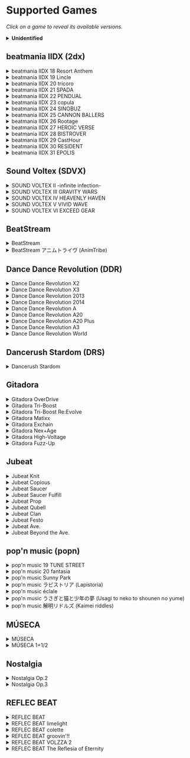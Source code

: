 # Supported Games

*Click on a game to reveal its available versions.*

<details><summary><b>Unidentified</b></summary>

Patches for which we don't know the corresponding game version.

| Game Series | Identifier |
|-------------|------------|
| JuBeat | [L44-65fced28_b61e](patches/L44-65fced28_b61e.json) |
</details>

## beatmania IIDX (2dx)

<details><summary>beatmania IIDX 18 Resort Anthem</summary>

| Codename | Filename | Version | Identifier |
|----------|----------|---------|------------|
| LDZ | bm2dx.dll | 2011-07-12 | [JDZ-4e110e2b_ba839](patches/JDZ-4e110e2b_ba839.json) |
</details>

<details><summary>beatmania IIDX 19 Lincle</summary>

| Codename | Filename | Version | Identifier |
|----------|----------|---------|------------|
| KDZ | bm2dx.dll | 2012-09-03 | [KDZ-503f32fb_b6262](patches/KDZ-503f32fb_b6262.json) |
</details>

<details><summary>beatmania IIDX 20 tricoro</summary>

| Codename | Filename | Version | Identifier |
|----------|----------|---------|------------|
| LDJ | bm2dx.dll | 2012-09-19 | [LDJ-5052a3ea_c4112](patches/LDJ-5052a3ea_c4112.json) |
| LDJ | bm2dx.dll | 2013-09-09 | [LDJ-521ffeca_d8d73](patches/LDJ-521ffeca_d8d73.json) |
</details>

<details><summary>beatmania IIDX 21 SPADA</summary>

| Codename | Filename | Version | Identifier |
|----------|----------|---------|------------|
| LDJ | bm2dx.dll | 2013-10-02 | [LDJ-525394a7_d19f3](patches/LDJ-525394a7_d19f3.json) |
| LDJ | bm2dx.dll | 2014-07-16 | [LDJ-53bd1ab4_e7173](patches/LDJ-53bd1ab4_e7173.json) |
</details>

<details><summary>beatmania IIDX 22 PENDUAL</summary>

| Codename | Filename | Version | Identifier |
|----------|----------|---------|------------|
| LDJ | bm2dx.dll | 2014-09-17 | [LDJ-53ec605b_ccf53](patches/LDJ-53ec605b_ccf53.json) |
| LDJ | bm2dx.dll | 2015-08-05 | [LDJ-55b9eab9_f2d73](patches/LDJ-55b9eab9_f2d73.json) |
</details>

<details><summary>beatmania IIDX 23 copula</summary>

| Codename | Filename | Version | Identifier |
|----------|----------|---------|------------|
| LDJ | bm2dx.dll | 2016-08-31 | [LDJ-57ba48d8_e5d81](patches/LDJ-57ba48d8_e5d81.json) |
</details>

<details><summary>beatmania IIDX 24 SINOBUZ</summary>

| Codename | Filename | Version | Identifier |
|----------|----------|---------|------------|
| LDJ | bm2dx.dll | 2017-08-28 | [LDJ-599b7176_f4fb1](patches/LDJ-599b7176_f4fb1.json) |
</details>

<details><summary>beatmania IIDX 25 CANNON BALLERS</summary>

| Codename | Filename | Version | Identifier |
|----------|----------|---------|------------|
| LDJ | bm2dx.dll | 2018-09-19 | [LDJ-5b985f71_183324](patches/LDJ-5b985f71_183324.json) |
</details>

<details><summary>beatmania IIDX 26 Rootage</summary>

| Codename | Filename | Version | Identifier |
|----------|----------|---------|------------|
| LDJ | bm2dx.dll | 2019-09-02 | [LDJ-5d651fc5_415844](patches/LDJ-5d651fc5_415844.json) |
| LDJ | bm2dx.dll | 2019-10-07 | [LDJ-5d91850e_4158c4](patches/LDJ-5d91850e_4158c4.json) |
</details>

<details><summary>beatmania IIDX 27 HEROIC VERSE</summary>

| Codename | Filename | Version | Identifier |
|----------|----------|---------|------------|
| LDJ-003 | bm2dx.dll | 2020-09-29 | [LDJ-5f713b52_6d4090](patches/LDJ-5f713b52_6d4090.json) |
| LDJ-010 | bm2dx.dll | 2020-09-29 | [LDJ-5f713946_7f52b0](patches/LDJ-5f713946_7f52b0.json) |
</details>

<details><summary>beatmania IIDX 28 BISTROVER</summary>

| Codename | Filename | Version | Identifier |
|----------|----------|---------|------------|
| LDJ | bm2dx.dll | 2021-04-26 | [LDJ-6080c473_8338b0](patches/LDJ-6080c473_8338b0.json) |
| LDJ | bm2dx.dll | 2021-08-30 | [LDJ-612729e9_91a910](patches/LDJ-612729e9_91a910.json) |
| LDJ-003 | bm2dx.dll | 2021-09-15 | [LDJ-613aa4d4_91aa00](patches/LDJ-613aa4d4_91aa00.json) |
| LDJ-010 | bm2dx.dll | 2021-09-15 | [LDJ-613aa28a_9e58d0](patches/LDJ-613aa28a_9e58d0.json) |
</details>

<details><summary>beatmania IIDX 29 CastHour</summary>

| Codename | Filename | Version | Identifier |
|----------|----------|---------|------------|
| LDJ | bm2dx.dll | 2021-10-13 rev.1 | [LDJ-6166642e_73d61c](patches/LDJ-6166642e_73d61c.json) |
| LDJ | bm2dx.dll | 2021-10-13 | [LDJ-615f8b4f_73d62c](patches/LDJ-615f8b4f_73d62c.json) |
| LDJ | bm2dx.dll | 2021-11-17 | [LDJ-618db775_73f33c](patches/LDJ-618db775_73f33c.json) |
| LDJ | bm2dx.dll | 2022-03-01 | [LDJ-6214444e_6460bc](patches/LDJ-6214444e_6460bc.json) |
| LDJ | bm2dx.dll | 2022-04-12 | [LDJ-624cde85_648a3c](patches/LDJ-624cde85_648a3c.json) |
| LDJ | bm2dx.dll | 2022-05-09 | [LDJ-6268e9b4_64f34c](patches/LDJ-6268e9b4_64f34c.json) |
| LDJ | bm2dx.dll | 2022-06-20 | [LDJ-62a2ca92_66281c](patches/LDJ-62a2ca92_66281c.json) |
| LDJ | bm2dx.dll | 2022-07-13 | [LDJ-62c69413_66431c](patches/LDJ-62c69413_66431c.json) |
| LDJ-003 | bm2dx.dll | 2022-08-24 | [LDJ-63040c54_6679ac](patches/LDJ-63040c54_6679ac.json) |
| LDJ-010 | bm2dx.dll | 2022-08-24 | [LDJ-63040b80_73273c](patches/LDJ-63040b80_73273c.json) |
</details>

<details><summary>beatmania IIDX 30 RESIDENT</summary>

| Codename | Filename | Version | Identifier |
|----------|----------|---------|------------|
| LDJ-003 | bm2dx.dll | 2023-09-05 | [LDJ-64ef0ff5_1037754](patches/LDJ-64ef0ff5_1037754.json) |
| LDJ-010 | bm2dx.dll | 2023-09-05 | [LDJ-64ef0ec9_844b10](patches/LDJ-64ef0ec9_844b10.json) |
| LDJ-012 | bm2dx.dll | 2023-09-05 | [LDJ-64ef1153_777dc0](patches/LDJ-64ef1153_777dc0.json) |
</details>

<details><summary>beatmania IIDX 31 EPOLIS</summary>

| Codename | Filename | Version | Identifier |
|----------|----------|---------|------------|
| LDJ-010 | bm2dx.dll | 2023-10-18 | [LDJ-65290944_9f2370](patches/LDJ-65290944_9f2370.json) |
| LDJ-012 | bm2dx.dll | 2023-10-18 | [LDJ-65290d78_9254f0](patches/LDJ-65290d78_9254f0.json) |
| LDJ-012 | bm2dx.dll | 2023-10-30 | [LDJ-6539b8d4_92bfd0](patches/LDJ-6539b8d4_92bfd0.json) |
| LDJ-012 | bm2dx.dll | 2023-11-20 | [LDJ-65559d21_92e270](patches/LDJ-65559d21_92e270.json) |
| LDJ-010 | bm2dx.dll | 2023-12-06 | [LDJ-656d3226_a145e0](patches/LDJ-656d3226_a145e0.json) |
| LDJ-012 | bm2dx.dll | 2023-12-06 | [LDJ-656d366b_947760](patches/LDJ-656d366b_947760.json) |
| LDJ-012 | bm2dx.dll | 2023-12-18 | [LDJ-657a9ecd_955d20](patches/LDJ-657a9ecd_955d20.json) |
| LDJ-010 | bm2dx.dll | 2024-01-16 | [LDJ-65a0a4c8_a0aa8c](patches/LDJ-65a0a4c8_a0aa8c.json) |
| LDJ-012 | bm2dx.dll | 2024-01-16 | [LDJ-65a0a911_93dc0c](patches/LDJ-65a0a911_93dc0c.json) |
| LDJ-010 | bm2dx.dll | 2024-02-13 | [LDJ-65c2f0f7_a1269c](patches/LDJ-65c2f0f7_a1269c.json) |
| LDJ-012 | bm2dx.dll | 2024-02-13 | [LDJ-65c2f56c_94581c](patches/LDJ-65c2f56c_94581c.json) |
| LDJ-010 | bm2dx.dll | 2024-03-05 | [LDJ-65de7c44_a1b83c](patches/LDJ-65de7c44_a1b83c.json) |
| LDJ-012 | bm2dx.dll | 2024-03-05 | [LDJ-65de809d_94e9bc](patches/LDJ-65de809d_94e9bc.json) |
| LDJ-010 | bm2dx.dll | 2024-03-25 | [LDJ-65fbdb9b_a29c4c](patches/LDJ-65fbdb9b_a29c4c.json) |
| LDJ-010 | bm2dx.dll | 2024-04-15 | [LDJ-661754b4_a29d6c](patches/LDJ-661754b4_a29d6c.json) |
| LDJ-012 | bm2dx.dll | 2024-04-15 | [LDJ-661758fa_95ceec](patches/LDJ-661758fa_95ceec.json) |
| LDJ-010 | bm2dx.dll | 2024-05-07 | [LDJ-662a05c7_a5bf9c](patches/LDJ-662a05c7_a5bf9c.json) |
| LDJ-012 | bm2dx.dll | 2024-05-07 | [LDJ-662a0a1f_98f11c](patches/LDJ-662a0a1f_98f11c.json) |
| LDJ-010 | bm2dx.dll | 2024-06-04 | [LDJ-6657c7bb_a706cc](patches/LDJ-6657c7bb_a706cc.json) |
| LDJ-012 | bm2dx.dll | 2024-06-05 | [LDJ-665e9f8f_9a384c](patches/LDJ-665e9f8f_9a384c.json) |
| LDJ-012 | bm2dx.dll | 2024-07-02 | [LDJ-667bbdca_9a798c](patches/LDJ-667bbdca_9a798c.json) |
</details>

## Sound Voltex (SDVX)

<details><summary>SOUND VOLTEX II -infinite infection-</summary>

| Codename | Filename | Version | Identifier |
|----------|----------|---------|------------|
| KFC | soundvoltex.dll | 2014-10-22 (PhaseII) | [KFC-543e7ccd_10e693](patches/KFC-543e7ccd_10e693.json) |
</details>

<details><summary>SOUND VOLTEX III GRAVITY WARS</summary>

| Codename | Filename | Version | Identifier |
|----------|----------|---------|------------|
| KFC | soundvoltex.dll | 2015-11-16 (Season 1) | [KFC-56497884_20131c](patches/KFC-56497884_20131c.json) |
| KFC | soundvoltex.dll | 2016-12-12 (Season 2) | [KFC-58365cd4_21e91c](patches/KFC-58365cd4_21e91c.json) |
</details>

<details><summary>SOUND VOLTEX IV HEAVENLY HAVEN</summary>

| Codename | Filename | Version | Identifier |
|----------|----------|---------|------------|
| KFC | soundvoltex.dll | 2018-01-16 | [KFC-5a55ed92_26d3cb](patches/KFC-5a55ed92_26d3cb.json) |
| KFC | soundvoltex.dll | 2019-02-06 | [KFC-5c541c96_27bc7b](patches/KFC-5c541c96_27bc7b.json) |
</details>

<details><summary>SOUND VOLTEX V VIVID WAVE</summary>

| Codename | Filename | Version | Identifier |
|----------|----------|---------|------------|
| KFC | soundvoltex.dll | 2019-10-31 (CN) | [KFC-5dbaae15_36ea80](patches/KFC-5dbaae15_36ea80.json) |
| KFC | soundvoltex.dll | 2020-01-15 | [KFC-5e18527b_31c780](patches/KFC-5e18527b_31c780.json) |
| KFC | soundvoltex.dll | 2020-12-22 | [KFC-5fdadbea_330980](patches/KFC-5fdadbea_330980.json) |
</details>

<details><summary>SOUND VOLTEX VI EXCEED GEAR</summary>

| Codename | Filename | Version | Identifier |
|----------|----------|---------|------------|
| KFC | soundvoltex.dll | 2021-12-14 | [KFC-61b19602_57ac68](patches/KFC-61b19602_57ac68.json) |
| KFC | soundvoltex.dll | 2024-01-16 | [KFC-659f91b3_696318](patches/KFC-659f91b3_696318.json) |
| KFC | soundvoltex.dll | 2024-01-30 | [KFC-65b1fc65_69c278](patches/KFC-65b1fc65_69c278.json) |
| KFC | soundvoltex.dll | 2024-02-06 | [KFC-65bb66cb_69cfb8](patches/KFC-65bb66cb_69cfb8.json) |
| KFC | soundvoltex.dll | 2024-02-20 | [KFC-65cda95b_6a5748](patches/KFC-65cda95b_6a5748.json) |
| KFC | soundvoltex.dll | 2024-03-18 | [KFC-65f174e7_6ae218](patches/KFC-65f174e7_6ae218.json) |
| KFC | soundvoltex.dll | 2024-04-02 | [KFC-66039c56_6be478](patches/KFC-66039c56_6be478.json) |
| KFC | soundvoltex.dll | 2024-04-30 | [KFC-6629f133_6bcea8](patches/KFC-6629f133_6bcea8.json) |
| KFC | soundvoltex.dll | 2024-05-21 | [KFC-6643ed55_663968](patches/KFC-6643ed55_663968.json) |
| KFC | soundvoltex.dll | 2024-06-04 | [KFC-6656ee0c_664a78](patches/KFC-6656ee0c_664a78.json) |
| KFC | soundvoltex.dll | 2024-06-25 | [KFC-667290d9_665948](patches/KFC-667290d9_665948.json) |
| KFC | soundvoltex.dll | 2024-07-09 | [KFC-668651b8_6a3558](patches/KFC-668651b8_6a3558.json) |
</details>

## BeatStream

<details><summary>BeatStream</summary>

| Codename | Filename | Version | Identifier |
|----------|----------|---------|------------|
| NBT | beatstream.dll | 2015-12-01 | [NBT-564da07a_43514](patches/NBT-564da07a_43514.json) |
</details>

<details><summary>BeatStream アニムトライヴ (AnimTribe)</summary>

| Codename | Filename | Version | Identifier |
|----------|----------|---------|------------|
| NBT | beatstream.dll | 2016-11-14 | [NBT-57aaa1e0_471e4](patches/NBT-57aaa1e0_471e4.json) |
</details>

## Dance Dance Revolution (DDR)

<details><summary>Dance Dance Revolution X2</summary>

| Codename | Filename | Version | Identifier |
|----------|----------|---------|------------|
| JDX | ddr.dll | 2010-11-10 | [JDX-4cd93f47_18932a](patches/JDX-4cd93f47_18932a.json) |
| JDX | ddr.exe | 2010-12-07 (US) | [JDX-4cfe04e1_16b582](patches/JDX-4cfe04e1_16b582.json) |
</details>

<details><summary>Dance Dance Revolution X3</summary>

| Codename | Filename | Version | Identifier |
|----------|----------|---------|------------|
| KDX | ddr.dll | 2012-11-26 | [KDX-50b1ea68_1a04ed](patches/KDX-50b1ea68_1a04ed.json) |
</details>

<details><summary>Dance Dance Revolution 2013</summary>

| Codename | Filename | Version | Identifier |
|----------|----------|---------|------------|
| MDX | mdxja_945.dll | 2014-03-27 | [MDX-5333e3e1_186bff](patches/MDX-5333e3e1_186bff.json) |
</details>

<details><summary>Dance Dance Revolution 2014</summary>

| Codename | Filename | Version | Identifier |
|----------|----------|---------|------------|
| MDX | mdxja_945.dll | 2015-12-21 | [MDX-567775b2_1c879d](patches/MDX-567775b2_1c879d.json) |
</details>

<details><summary>Dance Dance Revolution A</summary>

| Codename | Filename | Version | Identifier |
|----------|----------|---------|------------|
| MDX | gamemdx.dll | 2018-04-23 | [MDX-5ad5bc40_105751](patches/MDX-5ad5bc40_105751.json) |
| MDX | gamemdx.dll | 2018-10-22 | [MDX-5bc68795_10d509](patches/MDX-5bc68795_10d509.json) |
| MDX | gamemdx.dll | 2019-04-22 | [MDX-5cb6a13d_119399](patches/MDX-5cb6a13d_119399.json) |
</details>

<details><summary>Dance Dance Revolution A20</summary>

| Codename | Filename | Version | Identifier |
|----------|----------|---------|------------|
| MDX | gamemdx.dll | 2020-02-03 | [MDX-5e2e8e40_122d59](patches/MDX-5e2e8e40_122d59.json) |
</details>

<details><summary>Dance Dance Revolution A20 Plus</summary>

| Codename | Filename | Version | Identifier |
|----------|----------|---------|------------|
| MDX | arkmdxp3.dll | 2021-08-04 | [MDX-61e67b71_72cdf](patches/MDX-61e67b71_72cdf.json) |
| MDX-001 | gamemdx.dll | 2022-02-02 | [MDX-61f89ff9_12b079](patches/MDX-61f89ff9_12b079.json) |
</details>

<details><summary>Dance Dance Revolution A3</summary>

| Codename | Filename | Version | Identifier |
|----------|----------|---------|------------|
| MDX-001 | gamemdx.dll | 2024-04-02 | [MDX-660511b3_165389](patches/MDX-660511b3_165389.json) |
| MDX-003 | gamemdx.dll | 2024-04-02 | [MDX-66050e15_1c0a74](patches/MDX-66050e15_1c0a74.json) |
| MDX-001 | arkmdxp3.dll | 2024-04-02 | [MDX-65d547e4_74f1b](patches/MDX-65d547e4_74f1b.json) |
| MDX-003 | arkmdxbio2.dll | 2024-04-02 | [MDX-65d547f3_8fd24](patches/MDX-65d547f3_8fd24.json) |
</details>

<details><summary>Dance Dance Revolution World</summary>

| Codename | Filename | Version | Identifier |
|----------|----------|---------|------------|
| MDX-003 | gamemdx.dll | 2024-06-13 | [MDX-66692e1b_1926a9](patches/MDX-66692e1b_1926a9.json) |
| MDX-001 | gamemdx.dll | 2024-07-04 | [MDX-667c9d10_197659](patches/MDX-667c9d10_197659.json) |
</details>

## Dancerush Stardom (DRS)

<details><summary>Dancerush Stardom</summary>

| Codename | Filename | Version | Identifier |
|----------|----------|---------|------------|
| REC | superstep.dll | 2018-03-28 | [REC-5ab9d2e3_26ffe4](patches/REC-5ab9d2e3_26ffe4.json) |
| REC | superstep.dll | 2020-12-14 | [REC-5fd067bc_527b80](patches/REC-5fd067bc_527b80.json) |
| REC | superstep.dll | 2022-12-14 | [REC-639165c3_52b620](patches/REC-639165c3_52b620.json) |
| REC | superstep.dll | 2023-02-15 | [REC-63e362ce_52b700](patches/REC-63e362ce_52b700.json) |
| REC | superstep.dll | 2023-04-18 | [REC-6436048a_52b820](patches/REC-6436048a_52b820.json) |
| REC | superstep.dll | 2023-06-13 | [REC-6481728b_536180](patches/REC-6481728b_536180.json) |
| REC | superstep.dll | 2023-07-26 | [REC-64b9c7bd_53d248](patches/REC-64b9c7bd_53d248.json) |
</details>

## Gitadora

<details><summary>Gitadora OverDrive</summary>

| Codename | Filename | Version | Identifier |
|----------|----------|---------|------------|
| M32 | game.dll | 2015-03-27 | [M32-55164e67_157b40](patches/M32-55164e67_157b40.json) |
</details>

<details><summary>Gitadora Tri-Boost</summary>

| Codename | Filename | Version | Identifier |
|----------|----------|---------|------------|
| M32 | game.dll | 2016-11-23 | [M32-5833ff6c_15c290](patches/M32-5833ff6c_15c290.json) |
</details>

<details><summary>Gitadora Tri-Boost Re:Evolve</summary>

| Codename | Filename | Version | Identifier |
|----------|----------|---------|------------|
| M32 | game.dll | 2017-08-02 | [M32-597e840d_15d360](patches/M32-597e840d_15d360.json) |
</details>

<details><summary>Gitadora Matixx</summary>

| Codename | Filename | Version | Identifier |
|----------|----------|---------|------------|
| M32 | game.dll | 2018-07-17 | [M32-5b4486ca_16ba60](patches/M32-5b4486ca_16ba60.json) |
| M32 | libshare-pj.dll | 2018-07-17 | [M32-5b448679_84660](patches/M32-5b448679_84660.json) |
</details>

<details><summary>Gitadora Exchain</summary>

| Codename | Filename | Version | Identifier |
|----------|----------|---------|------------|
| M32 | game.dll | 2019-09-24 | [M32-5d6db41e_178960](patches/M32-5d6db41e_178960.json) |
| M32 | libshare-pj.dll | 2019-09-24 | [M32-5d6db3bb_838f0](patches/M32-5d6db3bb_838f0.json) |
</details>

<details><summary>Gitadora Nex+Age</summary>

| Codename | Filename | Version | Identifier |
|----------|----------|---------|------------|
| M32 | game.dll | 2021-02-15 | [M32-6020734a_174fac](patches/M32-6020734a_174fac.json) |
</details>

<details><summary>Gitadora High-Voltage</summary>

| Codename | Filename | Version | Identifier |
|----------|----------|---------|------------|
| M32 | game.dll | 2021-04-21 | [M32-6073d298_15bd6c](patches/M32-6073d298_15bd6c.json) |
| M32 | game.dll | 2022-10-24 | [M32-634910da_15daec](patches/M32-634910da_15daec.json) |
</details>

<details><summary>Gitadora Fuzz-Up</summary>

| Codename | Filename | Version | Identifier |
|----------|----------|---------|------------|
| M32 | game.dll | 2022-12-14 | [M32-638ff451_155fac](patches/M32-638ff451_155fac.json) |
| M32 | game.dll | 2023-02-15 | [M32-63ead129_1598bc](patches/M32-63ead129_1598bc.json) |
| M32 | game.dll | 2023-03-29 | [M32-641a7b2c_15c9ec](patches/M32-641a7b2c_15c9ec.json) |
| M32 | game.dll | 2023-04-25 | [M32-643de95b_15ccbc](patches/M32-643de95b_15ccbc.json) |
| M32 | game.dll | 2023-06-13 | [M32-64797636_15dbcc](patches/M32-64797636_15dbcc.json) |
| M32 | game.dll | 2023-08-01, 2023-08-07, 2023-09-04 | [M32-64bdcb40_15f89c](patches/M32-64bdcb40_15f89c.json) |
| M32 | game.dll | 2023-09-12 | [M32-64f55073_160b6c](patches/M32-64f55073_160b6c.json) |
| M32 | game.dll | 2023-10-11 | [M32-65150aca_15fb60](patches/M32-65150aca_15fb60.json) |
| M32 | game.dll | 2023-11-07 | [M32-653f02be_160018](patches/M32-653f02be_160018.json) |
| M32 | game.dll | 2023-11-28 | [M32-6555b26b_160128](patches/M32-6555b26b_160128.json) |
| M32 | game.dll | 2023-12-19 | [M32-6571527d_15fce8](patches/M32-6571527d_15fce8.json) |
| M32 | game.dll | 2024-01-16 | [M32-6595ffbf_161d88](patches/M32-6595ffbf_161d88.json) |
| M32 | game.dll | 2024-02-20 | [M32-65c44dda_162048](patches/M32-65c44dda_162048.json) |
</details>

## Jubeat

<details><summary>Jubeat Knit</summary>

| Codename | Filename | Version | Identifier |
|----------|----------|---------|------------|
| J44 | jubeat.dll | 2011-01-14 | [J44-4d2feca4_e8f35](patches/J44-4d2feca4_e8f35.json) |
| J44 | music_db.dll | 2011-01-14 | [J44-4d2fea0e_43f4](patches/J44-4d2fea0e_43f4.json) |
</details>

<details><summary>Jubeat Copious</summary>

| Codename | Filename | Version | Identifier |
|----------|----------|---------|------------|
| K44 | jubeat.dll | 2012-07-23 | [K44-500d2d37_f57a6](patches/K44-500d2d37_f57a6.json) |
| K44 | music_db.dll | 2012-07-23 | [K44-500d29bf_3ff8](patches/K44-500d29bf_3ff8.json) |
</details>

<details><summary>Jubeat Saucer</summary>

| Codename | Filename | Version | Identifier |
|----------|----------|---------|------------|
| L44 | jubeat.dll | 2014-01-28 | [L44-52e0d002_150620](patches/L44-52e0d002_150620.json) |
| L44 | music_db.dll | 2014-01-28 | [L44-52e0cff2_44f8](patches/L44-52e0cff2_44f8.json) |
</details>

<details><summary>Jubeat Saucer Fulfill</summary>

| Codename | Filename | Version | Identifier |
|----------|----------|---------|------------|
| L44 | jubeat.dll | 2014-11-18 | [L44-54648f0b_172725](patches/L44-54648f0b_172725.json) |
| L44 | coin.dll | 2014-11-18 | [L44-54648ef1_195e](patches/L44-54648ef1_195e.json) |
| L44 | music_db.dll | 2014-11-18 | [L44-54648eef_43dd](patches/L44-54648eef_43dd.json) |
</details>

<details><summary>Jubeat Prop</summary>

| Codename | Filename | Version | Identifier |
|----------|----------|---------|------------|
| L44 | jubeat.dll | 2016-03-27 | [L44-56a59099_217e92](patches/L44-56a59099_217e92.json) |
| L44 | music_db.dll | 2016-03-27 | [L44-56a5907c_4c5d](patches/L44-56a5907c_4c5d.json) |
</details>

<details><summary>Jubeat Qubell</summary>

| Codename | Filename | Version | Identifier |
|----------|----------|---------|------------|
| L44 | jubeat.dll | 2017-06-20 | [L44-5940b7f5_17b5d5](patches/L44-5940b7f5_17b5d5.json) |
| L44 | music_db.dll | ? | [L44-5940b7ab_585c](patches/L44-5940b7ab_585c.json) |
</details>

<details><summary>Jubeat Clan</summary>

| Codename | Filename | Version | Identifier |
|----------|----------|---------|------------|
| L44 | jubeat.dll | 2018-07-09 | [L44-5b3d85be_1a3d67](patches/L44-5b3d85be_1a3d67.json) |
| L44 | music_db.dll | ? | [L44-5b3ca194_a2ea](patches/L44-5b3ca194_a2ea.json) |
</details>

<details><summary>Jubeat Festo</summary>

| Codename | Filename | Version | Identifier |
|----------|----------|---------|------------|
| L44 | jubeat.dll | 2022-05-24, 2022-02-16 | [L44-62808f2f_1fb910](patches/L44-62808f2f_1fb910.json) |
| L44 | music_db.dll | 2020-06-11 -> 2022-05-24 | [L44-62565e37_af1e](patches/L44-62565e37_af1e.json) |
</details>

<details><summary>Jubeat Ave.</summary>

| Codename | Filename | Version | Identifier |
|----------|----------|---------|------------|
| L44 | jubeat.dll | 2022-08-03 | [L44-62e8eae6_1fa8b0](patches/L44-62e8eae6_1fa8b0.json) |
| L44 | music_db.dll | 2022-08-03 | [L44-62de87f5_b01e](patches/L44-62de87f5_b01e.json) |
| L44 | jubeat.dll | 2023-08-08 | [L44-64cb3e88_1fec50](patches/L44-64cb3e88_1fec50.json) |
| L44 | music_db.dll | 2023-08-08 | [L44-64ae942d_b1c0](patches/L44-64ae942d_b1c0.json) |
</details>

<details><summary>Jubeat Beyond the Ave.</summary>

| Codename | Filename | Version | Identifier |
|----------|----------|---------|------------|
| L44 | jubeat.dll | 2024-02-14 | [L44-65c4bc12_202150](patches/L44-65c4bc12_202150.json) |
| L44 | jubeat.dll | 2024-04-22 | [L44-66209c08_202760](patches/L44-66209c08_202760.json) |
| L44 | jubeat.dll | 2024-06-03 | [L44-6657df47_203700](patches/L44-6657df47_203700.json) |
</details>

## pop'n music (popn)

<details><summary>pop'n music 19 TUNE STREET</summary>

| Codename | Filename | Version | Identifier |
|----------|----------|---------|------------|
| K39 | popn19.dll | 2011-06-14 | [K39-4dec5a0e_1ae9c5](patches/K39-4dec5a0e_1ae9c5.json) |
</details>

<details><summary>pop'n music 20 fantasia</summary>

| Codename | Filename | Version | Identifier |
|----------|----------|---------|------------|
| L39 | popn20.dll | 2012-09-19 | [L39-504ef50d_16f808](patches/L39-504ef50d_16f808.json) |
</details>

<details><summary>pop'n music Sunny Park</summary>

| Codename | Filename | Version | Identifier |
|----------|----------|---------|------------|
| M39 | popn21.dll | 2014-06-19 | [M39-5387186b_16e210](patches/M39-5387186b_16e210.json) |
</details>

<details><summary>pop'n music ラピストリア (Lapistoria)</summary>

| Codename | Filename | Version | Identifier |
|----------|----------|---------|------------|
| M39 | popn22.dll | 2015-08-19 | [M39-55d18f07_18cd30](patches/M39-55d18f07_18cd30.json) |
</details>

<details><summary>pop'n music éclale</summary>

| Codename | Filename | Version | Identifier |
|----------|----------|---------|------------|
| M39 | popn22.dll | 2016-10-05 | [M39-57f1fe78_16e1cc](patches/M39-57f1fe78_16e1cc.json) |
</details>

<details><summary>pop'n music うさぎと猫と少年の夢 (Usagi to neko to shounen no yume)</summary>

| Codename | Filename | Version | Identifier |
|----------|----------|---------|-----------|
| M39 | popn22.dll | 2018-08-21 | [M39-5b753ba7_1831e1](patches/M39-5b753ba7_1831e1.json) |
</details>

<details><summary>pop'n music 解明リドルズ (Kaimei riddles)</summary>

| Codename | Filename | Version | Identifier |
|----------|----------|---------|------------|
| M39 | popn22.dll | 2024-02-19 | [M39-6614c9cd_184d80](patches/M39-6614c9cd_184d80.json) |
| M39 | popn22.dll | 2022-04-25 | [M39-627cf367_1955e1](patches/M39-627cf367_1955e1.json) |
| M39 | popn22.dll | 2022-06-13 | [M39-629ede76_197641](patches/M39-629ede76_197641.json) |
</details>

## MÚSECA

<details><summary>MÚSECA</summary>

| Codename | Filename | Version | Identifier |
|----------|----------|---------|------------|
| PIX | museca.dll | 2016-07-13 | [PIX-573ef888_3398bc](patches/PIX-573ef888_3398bc.json) |
</details>

<details><summary>MÚSECA 1+1/2</summary>

| Codename | Filename | Version | Identifier |
|----------|----------|---------|------------|
| PIX | museca.dll | 2018-07-30 | [PIX-5b59963c_1065c4](patches/PIX-5b59963c_1065c4.json) |
</details>

## Nostalgia

<details><summary>Nostalgia Op.2</summary>

| Codename | Filename | Version | Identifier |
|----------|----------|---------|------------|
| PAN | nostalgia.dll | 2019-10-02, 2019-11-27 | [PAN-5d8de6c0_dd580](patches/PAN-5d8de6c0_dd580.json) |
</details>

<details><summary>Nostalgia Op.3</summary>

| Codename | Filename | Version | Identifier |
|----------|----------|---------|------------|
| PAN | nostalgia.dll | 2021-12-22 | [PAN-61bc1831_e43f0](patches/PAN-61bc1831_e43f0.json) |
| PAN | nostalgia.dll | 2022-04-26 | [PAN-62625cf9_e4900](patches/PAN-62625cf9_e4900.json) |
</details>

## REFLEC BEAT

<details><summary>REFLEC BEAT</summary>

| Codename | Filename | Version | Identifier |
|----------|----------|---------|------------|
| KBR | reflecbeat.dll | 2011-08-22 | [KBR-4e4a7a57_9fb2f](patches/KBR-4e4a7a57_9fb2f.json) |
</details>

<details><summary>REFLEC BEAT limelight</summary>

| Codename | Filename | Version | Identifier |
|----------|----------|---------|------------|
| LBR | reflecbeat.dll | 2012-08-29 | [LBR-5034498b_1bb0f](patches/LBR-5034498b_1bb0f.json) |
</details>

<details><summary>REFLEC BEAT colette</summary>

| Codename | Filename | Version | Identifier |
|----------|----------|---------|------------|
| MBR | reflecbeat.dll | 2014-01-16 | [MBR-52d5e645_2a2f5](patches/MBR-52d5e645_2a2f5.json) |
| MBR | reflecbeat.dll | 2014-05-26 | [MBR-5355c79e_2a6c5](patches/MBR-5355c79e_2a6c5.json) |
</details>

<details><summary>REFLEC BEAT groovin'!!</summary>

| Codename | Filename | Version | Identifier |
|----------|----------|---------|------------|
| MBR | reflecbeat.dll | 2015-10-21 | [MBR-560def91_35811](patches/MBR-560def91_35811.json) |
</details>

<details><summary>REFLEC BEAT VOLZZA 2</summary>

| Codename | Filename | Version | Identifier |
|----------|----------|---------|------------|
| MBR | reflecbeat.dll | 2016-10-04 | [MBR-57ec8a2e_3ab88](patches/MBR-57ec8a2e_3ab88.json) |
</details>

<details><summary>REFLEC BEAT The Reflesia of Eternity</summary>

| Codename | Filename | Version | Identifier |
|----------|----------|---------|------------|
| MBR | reflecbeat.dll | 2019-12-11 | [MBR-5de9b843_3335c](patches/MBR-5de9b843_3335c.json) |
</details>